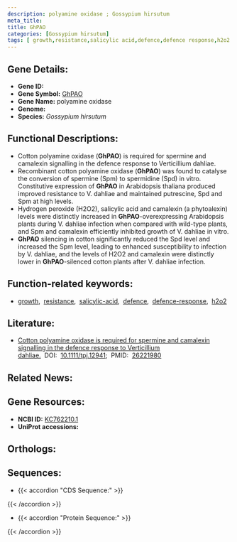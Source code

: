 ```yaml
---
description: polyamine oxidase ; Gossypium hirsutum
meta_title:
title: GhPAO
categories: [Gossypium hirsutum]
tags: [ growth,resistance,salicylic acid,defence,defence response,h2o2 ]
---
```


## Gene Details:
- **Gene ID:** []()
- **Gene Symbol:** <u>GhPAO</u>
- **Gene Name:** polyamine oxidase
- **Genome:** []()
- **Species:** *Gossypium hirsutum*

## Functional Descriptions:
   - Cotton polyamine oxidase (**GhPAO**) is required for spermine and camalexin signalling in the defence response to Verticillium dahliae.
   - Recombinant cotton polyamine oxidase (**GhPAO**) was found to catalyse the conversion of spermine (Spm) to spermidine (Spd) in vitro. Constitutive expression of **GhPAO** in Arabidopsis thaliana produced improved resistance to V. dahliae and maintained putrescine, Spd and Spm at high levels.
   - Hydrogen peroxide (H2O2), salicylic acid and camalexin (a phytoalexin) levels were distinctly increased in **GhPAO**-overexpressing Arabidopsis plants during V. dahliae infection when compared with wild-type plants, and Spm and camalexin efficiently inhibited growth of V. dahliae in vitro.
   - **GhPAO** silencing in cotton significantly reduced the Spd level and increased the Spm level, leading to enhanced susceptibility to infection by V. dahliae, and the levels of H2O2 and camalexin were distinctly lower in **GhPAO**-silenced cotton plants after V. dahliae infection. 

## Function-related keywords:
   - [growth](/tags/growth/),&nbsp;&nbsp;[resistance](/tags/resistance/),&nbsp;&nbsp;[salicylic-acid](/tags/salicylic-acid/),&nbsp;&nbsp;[defence](/tags/defence/),&nbsp;&nbsp;[defence-response](/tags/defence-response/),&nbsp;&nbsp;[h2o2](/tags/h2o2/)

## Literature:
   - [Cotton polyamine oxidase is required for spermine and camalexin signalling in the defence response to Verticillium dahliae.](https://doi.org/10.1111/tpj.12941)&nbsp;&nbsp;DOI:&nbsp;&nbsp;[10.1111/tpj.12941](https://doi.org/10.1111/tpj.12941);&nbsp;&nbsp;PMID:&nbsp;&nbsp;[26221980](https://pubmed.ncbi.nlm.nih.gov/26221980/)

## Related News:

## Gene Resources:
- **NCBI ID:**  [KC762210.1](https://www.ncbi.nlm.nih.gov/gene/?term=KC762210.1)
- **UniProt accessions:**  [](https://www.uniprot.org/uniprotkb//entry)

## Orthologs:

## Sequences:
- {{< accordion "CDS Sequence:" >}}

{{< /accordion >}}
- {{< accordion "Protein Sequence:" >}}

{{< /accordion >}}
